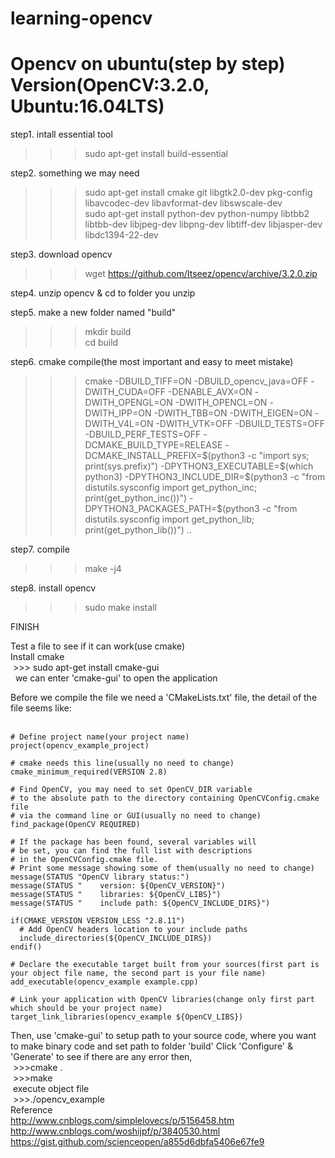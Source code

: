 # learning-opencv
# Opencv on ubuntu(step by step) Version(OpenCV:3.2.0, Ubuntu:16.04LTS)
step1. intall essential tool
>>>    sudo apt-get install build-essential

step2. something we may need
>>> sudo apt-get install cmake git libgtk2.0-dev pkg-config libavcodec-dev libavformat-dev libswscale-dev  
>>>   sudo apt-get install python-dev python-numpy libtbb2 libtbb-dev libjpeg-dev libpng-dev libtiff-dev libjasper-dev libdc1394-22-dev

step3. download opencv
>>>    wget https://github.com/Itseez/opencv/archive/3.2.0.zip

step4. unzip opencv & cd to folder you unzip

step5. make a new folder named "build" 
>>> mkdir build  
>>> cd build

step6. cmake compile(the most important and easy to meet mistake)
>>>    cmake -DBUILD_TIFF=ON -DBUILD_opencv_java=OFF -DWITH_CUDA=OFF -DENABLE_AVX=ON -DWITH_OPENGL=ON -DWITH_OPENCL=ON -DWITH_IPP=ON -DWITH_TBB=ON -DWITH_EIGEN=ON -DWITH_V4L=ON -DWITH_VTK=OFF -DBUILD_TESTS=OFF -DBUILD_PERF_TESTS=OFF -DCMAKE_BUILD_TYPE=RELEASE -DCMAKE_INSTALL_PREFIX=$(python3 -c "import sys; print(sys.prefix)") -DPYTHON3_EXECUTABLE=$(which python3) -DPYTHON3_INCLUDE_DIR=$(python3 -c "from distutils.sysconfig import get_python_inc; print(get_python_inc())") -DPYTHON3_PACKAGES_PATH=$(python3 -c "from distutils.sysconfig import get_python_lib; print(get_python_lib())") ..

step7. compile
>>>    make -j4

step8. install opencv
>>>    sudo make install

FINISH

Test a file to see if it can work(use cmake)  
  Install cmake  
  >>>  sudo apt-get install cmake-gui  
  
  we can enter 'cmake-gui' to open the application
  
  Before we compile the file we need a 'CMakeLists.txt' file, the detail of the file seems like:  
    
    
    # Define project name(your project name)
    project(opencv_example_project)
    
    # cmake needs this line(usually no need to change)
    cmake_minimum_required(VERSION 2.8)

    # Find OpenCV, you may need to set OpenCV_DIR variable
    # to the absolute path to the directory containing OpenCVConfig.cmake file
    # via the command line or GUI(usually no need to change)
    find_package(OpenCV REQUIRED)

    # If the package has been found, several variables will
    # be set, you can find the full list with descriptions
    # in the OpenCVConfig.cmake file.
    # Print some message showing some of them(usually no need to change)
    message(STATUS "OpenCV library status:")
    message(STATUS "    version: ${OpenCV_VERSION}")
    message(STATUS "    libraries: ${OpenCV_LIBS}")
    message(STATUS "    include path: ${OpenCV_INCLUDE_DIRS}")

    if(CMAKE_VERSION VERSION_LESS "2.8.11")
      # Add OpenCV headers location to your include paths
      include_directories(${OpenCV_INCLUDE_DIRS})
    endif()

    # Declare the executable target built from your sources(first part is your object file name, the second part is your file name)
    add_executable(opencv_example example.cpp)

    # Link your application with OpenCV libraries(change only first part which should be your project name)
    target_link_libraries(opencv_example ${OpenCV_LIBS})
    
  Then, use 'cmake-gui' to setup path to your source code, where you want to make binary code and set path to folder 'build'
  Click 'Configure' & 'Generate' to see if there are any error
  then,  
  >>>cmake .  
  >>>make  
  execute object file  
  >>>./opencv_example  
Reference  
 http://www.cnblogs.com/simplelovecs/p/5156458.htm 
http://www.cnblogs.com/woshijpf/p/3840530.html  
https://gist.github.com/scienceopen/a855d6dbfa5406e67fe9  
